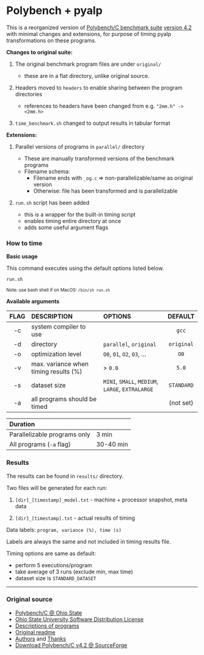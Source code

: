 # Polybench + pyalp

This is a reorganized version of [Polybench/C benchmark suite][PB] [version 4.2][4.2] 
with minimal changes and extensions, for purpose of timing pyalp transformations 
on these programs.

**Changes to original suite:**

1. The original benchmark program files are under `original/`
    - these are in a flat directory, unlike original source.
    
2. Headers moved to `headers` to enable sharing between the program directories
    - references to headers have been changed from e.g. `"2mm.h" -> <2mm.h>`

3. `time_benchmark.sh` changed to output results in tabular format

**Extensions:**

1. Parallel versions of programs in `parallel/` directory

    - These are manually transformed versions of the benchmark programs 
    - Filename schema:
        - Filename ends with `_og.c` =>  non-parallelizable/same as original version
        - Otherwise: file has been transformed and is parallelizable
        
2. `run.sh` script has been added 

    - this is a wrapper for the built-in timing script
    - enables timing entire directory at once
    - adds some useful argument flags

### How to time


**Basic usage**

This command executes using the default options listed below.
       
```text
run.sh 
```

<small>Note: use bash shell if on MacOS: `/bin/sh run.sh`</small>

**Available arguments**


| FLAG | DESCRIPTION  | OPTIONS  | DEFAULT  |
|:----:|:-------------|:---------|:--------:|
|  -c  | system compiler to use  | | `gcc` |
|  -d  | directory  | `parallel`, `original` | `original` | 
|  -o  | optimization level | `O0`, `O1`, `O2`, `O3`, ... | `O0` |
|  -v  | max. variance when timing results (%) | > `0.0` | `5.0` |
|  -s  | dataset size | `MINI`, `SMALL`, `MEDIUM`, `LARGE`, `EXTRALARGE` | `STANDARD` |
|  -a  | all programs should be timed | | (not set) |

| Duration ||
| :--- |:--- |
| Parallelizable programs only | 3 min |
| All programs (`-a` flag) | 30-40 min |


### Results

The results can be found in `results/` directory. 

Two files will be generated for each run:

1. `[dir]_[timestamp]_model.txt` - machine + processor snapshot, meta data

2. `[dir]_[timestamp].txt` - actual results of timing

Data labels: `program, variance (%), time (s)`

Labels are always the same and not included in timing results file.

Timing options are same as default:

- perform 5 executions/program
- take average of 3 runs (exclude min, max time)
- dataset size is `STANDARD_DATASET`

* * *

### Original source

* [Polybench/C @ Ohio State][PB]
* [Ohio State University Software Distribution License](./LICENSE.txt)
* [Descriptions of programs](./polybench.pdf)
* [Original readme](./README)
* [Authors](./AUTHORS) and [Thanks](./THANKS)
* [Download Polybench/C v4.2 @ SourceForge][4.2]

[PB]: http://web.cse.ohio-state.edu/~pouchet.2/software/polybench/ 
[4.2]: https://sourceforge.net/projects/polybench/files/